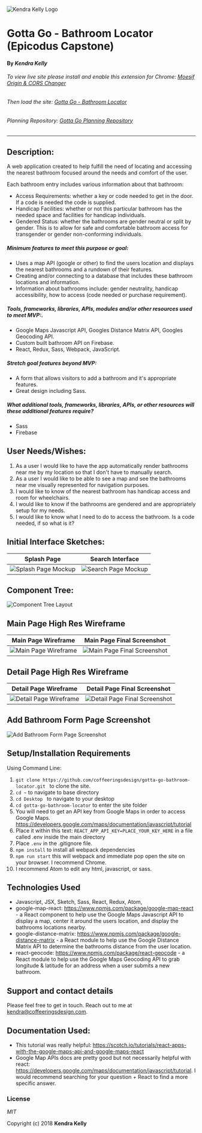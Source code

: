 ![Kendra Kelly Logo](/src/assets/images/kkgithub.png)

# Gotta Go - Bathroom Locator (Epicodus Capstone)
#### By _**Kendra Kelly**_
###### To view live site please install and enable this extension for Chrome:  [Moesif Origin & CORS Changer ](https://chrome.google.com/webstore/detail/moesif-orign-cors-changer/digfbfaphojjndkpccljibejjbppifbc?hl=en-US)

###### Then load the site:  [Gotta Go - Bathroom Locator](https://github.com/coffeeringsdesign/gotta-go-bathroom-locator)

###### Planning Repository: [Gotta Go Planning Repository](gotta-go-bathr-1544748567317.firebaseapp.com)

___

## Description:
A web application created to help fulfill the need of locating and accessing the nearest bathroom focused around the needs and comfort of the user.

Each bathroom entry includes various information about that bathroom:

* Access Requirements: whether a key or code needed to get in the door. If a code is needed the code is supplied.
* Handicap Facilities: whether or not this particular bathroom has the needed space and facilities for handicap individuals.
* Gendered Status: whether the bathrooms are gender neutral or split by gender. This is to allow for safe and comfortable bathroom access for transgender or gender non-conforming individuals.

##### Minimum features to meet this purpose or goal:
* Uses a map API (google or other) to find the users location and displays the nearest bathrooms and a rundown of their features.
* Creating and/or connecting to a database that includes these bathroom locations and information.
* Information about bathrooms include: gender neutrality, handicap accessibility, how to access (code needed or purchase requirement).

##### Tools, frameworks, libraries, APIs, modules and/or other resources used to meet MVP:.
* Google Maps Javascript API, Googles Distance Matrix API, Googles Geocoding API.
* Custom built bathroom API on Firebase.
* React, Redux, Sass, Webpack, JavaScript.

##### Stretch goal features beyond MVP:
* A form that allows visitors to add a bathroom and it's appropriate features.
* Great design including Sass.

##### What additional tools, frameworks, libraries, APIs, or other resources will these additional features require?
* Sass
* Firebase

## User Needs/Wishes:
1.  As a user I would like to have the app automatically render bathrooms near me by my location so that I don't have to manually search.
2.  As a user I would like to be able to see a map and see the bathrooms near me visually represented for navigation purposes.
3.  I would like to know of the nearest bathroom has handicap access and room for wheelchairs.
4.  I would like to know if the bathrooms are gendered and are appropriately setup for my needs.
5.  I would like to know what I need to do to access the bathroom. Is a code needed, if so what is it?

## Initial Interface Sketches:
| Splash Page | Search Interface |
| --------- | --------------|
| ![Splash Page Mockup](/src/assets/images/mockup-splash-interface.jpeg) | ![Search Page Mockup](/src/assets/images/mockup-search-interface.jpeg) |

## Component Tree:
![Component Tree Layout](/src/assets/images/component-tree.png)

## Main Page High Res Wireframe
| Main Page Wireframe | Main Page Final Screenshot |
| --------- | --------------|
| ![Main Page Wireframe](/src/assets/images/gotta-go-wireframe-main-page.png) | ![Main Page Final Screenshot](/src/assets/images/main-page-screenshot.png) |

## Detail Page High Res Wireframe
| Detail Page Wireframe | Detail Page Final Screenshot |
| --------- | --------------|
| ![Detail Page Wireframe](/src/assets/images/gotta-go-wireframe-detail-page.png) | ![Detail Page Final Screenshot](/src/assets/images/detail-page-screenshot.png) |

## Add Bathroom Form Page Screenshot
![Add Bathroom Form Page Screenshot](/src/assets/images/add-bathroom-form-page-screenshot.png)

## Setup/Installation Requirements
Using Command Line:
1. ``git clone https://github.com/coffeeringsdesign/gotta-go-bathroom-locator.git `` to clone the site.
2. ``cd ~`` to navigate to base directory
3. ``cd Desktop `` to navigate to your desktop
4. ``cd gotta-go-bathroom-locator`` to enter the site folder
5.  You will need to get an API key from Google Maps in order to access Google Maps. https://developers.google.com/maps/documentation/javascript/tutorial
6.  Place it within this text: ``REACT_APP_API_KEY=PLACE_YOUR_KEY_HERE`` in a file called .env inside the main directory
7.  Place ``.env`` in the .gitignore file.
8. ``npm install`` to install all webpack dependencies
9. ``npm run start`` this will webpack and immediate pop open the site on your browser. I recommend Chrome.
10. I recommend Atom to edit any html, javascript, or sass.

## Technologies Used

* Javascript, JSX, Sketch, Sass, React, Redux, Atom,
* google-map-react: https://www.npmjs.com/package/google-map-react - a React component to help use the Google Maps Javascript API to display a map, center it around the users location, and display the bathrooms locations nearby.
* google-distance-matrix: https://www.npmjs.com/package/google-distance-matrix - a React module to help use the Google Distance Matrix API to determine the bathrooms distance from the user location.
* react-geocode: https://www.npmjs.com/package/react-geocode - a React module to help use the Google Maps Geocoding API to grab longitude & latitude for an address when a user submits a new bathroom.

## Support and contact details

Please feel free to get in touch. Reach out to me at kendra@coffeeringsdesign.com.

## Documentation Used:
* This tutorial was really helpful: https://scotch.io/tutorials/react-apps-with-the-google-maps-api-and-google-maps-react
* Google Map APIs docs are pretty good but not necessarily helpful with react: https://developers.google.com/maps/documentation/javascript/tutorial. I would recommend searching for your question + React to find a more specific answer.

### License
*MIT*

Copyright (c) 2018 **Kendra Kelly**
